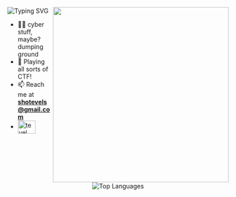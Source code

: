 ![Typing SVG](https://readme-typing-svg.demolab.com/?lines=Hi👋+I'm+Tev!) 
<img alight="right" align="right" width="400" src="https://idejupr.lt/img/351692.gif">

- 👨‍💻 cyber stuff, maybe? dumping ground
- 🚩 Playing all sorts of CTF!
- 📫 Reach me at **shotevels@gmail.com**
- <a href="https://www.linkedin.com/in/tevsrz/" target="blank"><img align="center" src="https://raw.githubusercontent.com/rahuldkjain/github-profile-readme-generator/master/src/images/icons/Social/linked-in-alt.svg" alt="tevel sho" height="30" width="40" /></a>

<div align="center"> <!-- Aligns the content in the center -->
  <img src="https://github-readme-stats.vercel.app/api/top-langs/?username=trevelling&layout=compact" alt="Top Languages" />
</div>







